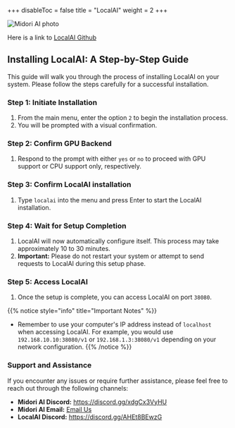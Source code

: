 +++
disableToc = false
title = "LocalAI"
weight = 2
+++

![Midori AI photo](https://tea-cup.midori-ai.xyz/download/Midori_subsystem_x_localai.png)

Here is a link to [LocalAI Github](https://github.com/mudler/LocalAI)

## Installing LocalAI: A Step-by-Step Guide

This guide will walk you through the process of installing LocalAI on your system. Please follow the steps carefully for a successful installation.

### Step 1: Initiate Installation

1. From the main menu, enter the option `2` to begin the installation process.
2. You will be prompted with a visual confirmation. 


### Step 2: Confirm GPU Backend

1. Respond to the prompt with either `yes` or `no` to proceed with GPU support or CPU support only, respectively.

### Step 3: Confirm LocalAI installation

1. Type `localai` into the menu and press Enter to start the LocalAI installation. 


### Step 4: Wait for Setup Completion

1. LocalAI will now automatically configure itself. This process may take approximately 10 to 30 minutes.
2. **Important:** Please do not restart your system or attempt to send requests to LocalAI during this setup phase.


### Step 5: Access LocalAI

1. Once the setup is complete, you can access LocalAI on port `38080`.

{{% notice style="info" title="Important Notes" %}}
* Remember to use your computer's IP address instead of `localhost` when accessing LocalAI. For example, you would use `192.168.10.10:38080/v1` or `192.168.1.3:38080/v1` depending on your network configuration.
{{% /notice %}}

### Support and Assistance

If you encounter any issues or require further assistance, please feel free to reach out through the following channels:

* **Midori AI Discord:** https://discord.gg/xdgCx3VyHU
* **Midori AI Email:** [Email Us](mailto:contact-us@midori-ai.xyz)
* **LocalAI Discord:** https://discord.gg/AHEt8BEwzG
